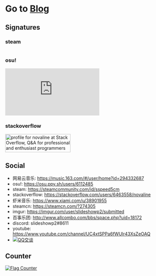 # Go to [Blog](https://github.com/mrdulin/blog/issues)

## Signatures

### steam

<a href="http://steamsignature.com"><img src="https://steamsignature.com/card/0/76561198142513329.png" alt=""/></a>

### osu!

![osu](https://osusig.lolico.moe/sig.php?colour=yellow&uname=slideshowp2&mode=3&pp=1&countryrank&flagstroke&darkheader&darktriangles&xpbar)

### stackoverflow

<a href="https://stackoverflow.com/users/6463558/novaline">
<img src="https://stackoverflow.com/users/flair/6463558.png" width="208" height="58" alt="profile for novaline at Stack Overflow, Q&amp;A for professional and enthusiast programmers" title="profile for novaline at Stack Overflow, Q&amp;A for professional and enthusiast programmers">
</a>

## Social

- 网易云音乐: https://music.163.com/#/user/home?id=294332687
- osu!: https://osu.ppy.sh/users/6112485
- steam: https://steamcommunity.com/id/sspeed5cm
- stackoverflow: https://stackoverflow.com/users/6463558/novaline
- 虾米音乐: https://www.xiami.com/u/38901955
- steamcn: https://steamcn.com/?274305
- imgur: https://imgur.com/user/slideshowp2/submitted
- 百事乐团: http://www.allcombo.com/bbs/space.php?uid=18172
- discord: slideshowp2#8611
- youtube: https://www.youtube.com/channel/UC4xtSPPa6fWUlr43XsZeOAQ
- <a target="_blank" href="http://wpa.qq.com/msgrd?v=3&uin=365715693&site=qq&menu=yes"><img border="0" src="http://wpa.qq.com/pa?p=2:365715693:51" alt="QQ交谈" title="QQ交谈"/></a>

## Counter

<a href="https://info.flagcounter.com/ab0j"><img src="https://s11.flagcounter.com/count2/ab0j/bg_FFFFFF/txt_000000/border_CCCCCC/columns_5/maxflags_30/viewers_0/labels_1/pageviews_1/flags_0/percent_0/" alt="Flag Counter" border="0"></a>

